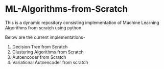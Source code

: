 # ML-Algorithms-from-Scratch

This is a dynamic repository consisting implementation of Machine Learning Algorithms from scratch using python.

Below are the current implementations-
1. Decision Tree from Scratch
2. Clustering Algorithms from Scratch
3. Autoencoder from Scratch
4. Variational Autoencoder from scratch
